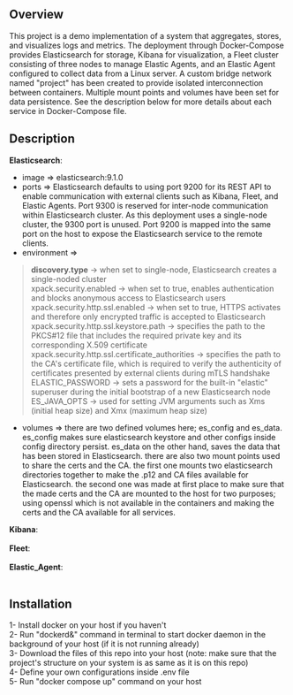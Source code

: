 ## Overview
This project is a demo implementation of a system that aggregates, stores, and visualizes logs and metrics. The deployment through Docker-Compose provides Elasticsearch for storage, Kibana for visualization, a Fleet cluster consisting of three nodes to manage Elastic Agents, and an Elastic Agent configured to collect data from a Linux server. A custom bridge network named "project" has been created to provide isolated interconnection between containers. Multiple mount points and volumes have been set for data persistence. See the description below for more details about each service in Docker-Compose file.

## Description
**Elasticsearch**:<br>
- image => elasticsearch:9.1.0<br>
- ports => Elasticsearch defaults to using port 9200 for its REST API to enable communication with external clients such as Kibana, Fleet, and Elastic Agents. Port 9300 is reserved for inter-node communication within Elasticsearch cluster. As this deployment uses a single-node cluster, the 9300 port is unused. Port 9200 is mapped into the same port on the host to expose the Elasticsearch service to the remote clients.<br>
- environment => <br>
>**discovery.type** -> when set to single-node, Elasticsearch creates a single-noded cluster<br>
>xpack.security.enabled -> when set to true, enables authentication and blocks anonymous access to Elasticsearch users<br>
>xpack.security.http.ssl.enabled -> when set to true, HTTPS activates and therefore only encrypted traffic is accepted to Elasticsearch<br>
>xpack.security.http.ssl.keystore.path -> specifies the path to the PKCS#12 file that includes the required private key and its corresponding X.509 certificate<br>
>xpack.security.http.ssl.certificate_authorities -> specifies the path to the CA's certificate file, which is required to verify the authenticity of certificates presented by external clients during mTLS handshake<br>
>ELASTIC_PASSWORD -> sets a password for the built-in "elastic" superuser during the initial bootstrap of a new Elasticsearch node<br>
>ES_JAVA_OPTS -> used for setting JVM arguments such as Xms (initial heap size) and Xmx (maximum heap size)<br>
- volumes => there are two defined volumes here; es_config and es_data. es_config makes sure elasticsearch keystore and other configs inside config directory persist. es_data on the other hand, saves the data that has been stored in Elasticsearch. there are also two mount points used to share the certs and the CA. the first one mounts two elasticsearch directories together to make the .p12 and CA files available for Elasticsearch. the second one was made at first place to make sure that the made certs and the CA are mounted to the host for two purposes; using openssl which is not available in the containers and making the certs and the CA available for all services.<br>

**Kibana**:<br>
<br>
**Fleet**:<br>
<br>
**Elastic_Agent**:<br>
<br>

## Installation
1- Install docker on your host if you haven't<br>
2- Run "dockerd&" command in terminal to start docker daemon in the background of your host (if it is not running already)<br>
3- Download the files of this repo into your host (note: make sure that the project's structure on your system is as same as it is on this repo)<br>
4- Define your own configurations inside .env file<br>
5- Run "docker compose up" command on your host<br>
